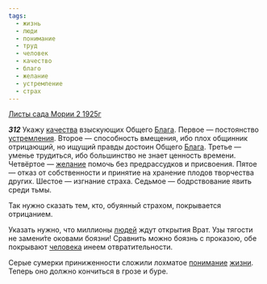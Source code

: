 ```yaml
---
tags:
  - жизнь
  - люди
  - понимание
  - труд
  - человек
  - качество
  - благо
  - желание
  - устремление
  - страх
---
```


[Листы сада Мории 2 1925г](/agni/1925)

___312___
Укажу [качества](/tag/#качество) взыскующих Общего [Блага](/tag/#благо). Первое — постоянство [устремления](/tag/#устремление). Второе — способность вмещения, ибо плох общинник отрицающий, но ищущий правды достоин Общего [Блага](/tag/#благо). Третье — уменье трудиться, ибо большинство не знает ценность времени. Четвёртое — [желание](/tag/#желание) помочь без предрассудков и присвоения. Пятое — отказ от собственности и принятие на хранение плодов творчества других. Шестое — изгнание страха. Седьмое — бодрствование явить среди тьмы.   

Так нужно сказать тем, кто, обуянный страхом, покрывается отрицанием.    

Указать нужно, что миллионы [людей](/tag/#люди) ждут открытия Врат. Узы тягости не замени́те оковами боязни! Сравнить можно боязнь с проказою, обе покрывают [человека](/tag/#человек) инеем отвратительности.   

Серые сумерки приниженности сложили лохматое [понимание](/tag/#понимание) [жизни](/tag/#жизнь). Теперь оно должно кончиться в грозе и буре.   

